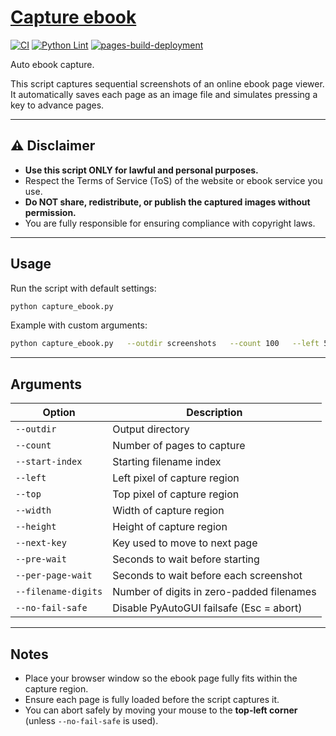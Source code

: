 # [Capture ebook](https://github.com/europanite/capture_ebook "Capture ebook")

[![CI](https://github.com/europanite/capture_ebook/actions/workflows/ci.yml/badge.svg)](https://github.com/europanite/capture_ebook/actions/workflows/ci.yml)
[![Python Lint](https://github.com/europanite/capture_ebook/actions/workflows/lint.yml/badge.svg)](https://github.com/europanite/capture_ebook/actions/workflows/lint.yml)
[![pages-build-deployment](https://github.com/europanite/capture_ebook/actions/workflows/pages/pages-build-deployment/badge.svg)](https://github.com/europanite/capture_ebook/actions/workflows/pages/pages-build-deployment)

Auto ebook capture.

This script captures sequential screenshots of an online ebook page viewer.  
It automatically saves each page as an image file and simulates pressing a key to advance pages.

---

## ⚠️ Disclaimer
- **Use this script ONLY for lawful and personal purposes.**  
- Respect the Terms of Service (ToS) of the website or ebook service you use.  
- **Do NOT share, redistribute, or publish the captured images without permission.**  
- You are fully responsible for ensuring compliance with copyright laws.

---


## Usage

Run the script with default settings:
```bash
python capture_ebook.py
```

Example with custom arguments:
```bash
python capture_ebook.py   --outdir screenshots   --count 100   --left 500 --top 100 --width 800 --height 900   --next-key right   --per-page-wait 2.5
```

---

## Arguments

| Option              | Description                                   |
|---------------------|-----------------------------------------------|
| `--outdir`          | Output directory                              |
| `--count`           | Number of pages to capture                    |
| `--start-index`     | Starting filename index                       |
| `--left`            | Left pixel of capture region                  |
| `--top`             | Top pixel of capture region                   |
| `--width`           | Width of capture region                       |
| `--height`          | Height of capture region                      |
| `--next-key`        | Key used to move to next page                 |
| `--pre-wait`        | Seconds to wait before starting               |
| `--per-page-wait`   | Seconds to wait before each screenshot        |
| `--filename-digits` | Number of digits in zero-padded filenames     |
| `--no-fail-safe`    | Disable PyAutoGUI failsafe (Esc = abort)      |

---

## Notes
- Place your browser window so the ebook page fully fits within the capture region.  
- Ensure each page is fully loaded before the script captures it.  
- You can abort safely by moving your mouse to the **top-left corner** (unless `--no-fail-safe` is used).  
